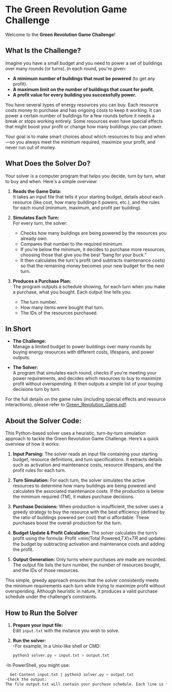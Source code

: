 # The Green Revolution Game Challenge

Welcome to the **Green Revolution Game Challenge**!

## What Is the Challenge?

Imagine you have a small budget and you need to power a set of buildings over many rounds (or turns). In each round, you're given:

- **A minimum number of buildings that must be powered** (to get any profit).
- **A maximum limit on the number of buildings that count for profit.**
- **A profit value for every building you successfully power.**

You have several types of energy resources you can buy. Each resource costs money to purchase and has ongoing costs to keep it working. It can power a certain number of buildings for a few rounds before it needs a break or stops working entirely. Some resources even have special effects that might boost your profit or change how many buildings you can power.

Your goal is to make smart choices about which resources to buy and when—so you always meet the minimum required, maximize your profit, and never run out of money.

## What Does the Solver Do?

Your solver is a computer program that helps you decide, turn by turn, what to buy and when. Here's a simple overview:

1. **Reads the Game Data:**  
   It takes an input file that tells it your starting budget, details about each resource (like cost, how many buildings it powers, etc.), and the rules for each round (minimum, maximum, and profit per building).

2. **Simulates Each Turn:**  
   For every turn, the solver:
   - Checks how many buildings are being powered by the resources you already own.
   - Compares that number to the required minimum.
   - If you’re below the minimum, it decides to purchase more resources, choosing those that give you the best “bang for your buck.”
   - It then calculates the turn's profit (and subtracts maintenance costs) so that the remaining money becomes your new budget for the next turn.

3. **Produces a Purchase Plan:**  
   The program outputs a schedule showing, for each turn when you make a purchase, what you bought. Each output line tells you:
   - The turn number.
   - How many items were bought that turn.
   - The IDs of the resources purchased.

## In Short

- **The Challenge:**  
  Manage a limited budget to power buildings over many rounds by buying energy resources with different costs, lifespans, and power outputs.

- **The Solver:**  
  A program that simulates each round, checks if you're meeting your power requirements, and decides which resources to buy to maximize profit without overspending. It then outputs a simple list of your buying decisions turn by turn.

For the full details on the game rules (including special effects and resource interactions), please refer to [Green_Revolution_Game.pdf](Green_Revolution_Game.pdf).

## About the Solver Code:
This Python-based solver uses a heuristic, turn-by-turn simulation approach to tackle the Green Revolution Game Challenge. Here’s a quick overview of how it works:

1.   **Input Parsing:**
The solver reads an input file containing your starting budget, resource definitions, and turn specifications. It extracts details such as activation and maintenance costs, resource lifespans, and the profit rules for each turn.

2.   **Turn Simulation:**
For each turn, the solver simulates the active resources to determine how many buildings are being powered and calculates the associated maintenance costs. If the production is below the minimum required (TM), it makes purchase decisions.

3.   **Purchase Decisions:**
When production is insufficient, the solver uses a greedy strategy to buy the resource with the best efficiency (defined by the ratio of buildings powered per cost) that is affordable. These purchases boost the overall production for the turn.

4.   **Budget Update & Profit Calculation:**
The solver calculates the turn’s profit using the formula:
Profit =min(Total Powered,𝑇𝑋)×𝑇𝑅
and updates the budget by subtracting activation and maintenance costs and adding the profit.

5.   **Output Generation:**
Only turns where purchases are made are recorded. The output file lists the turn number, the number of resources bought, and the IDs of those resources.

This simple, greedy approach ensures that the solver consistently meets the minimum requirements each turn while trying to maximize profit without overspending. Although heuristic in nature, it produces a valid purchase schedule under the challenge’s constraints.


## How to Run the Solver

1. **Prepare your input file:**  
   Edit `input.txt` with the instance you wish to solve.

2. **Run the solver:**  
-For example, in a Unix-like shell or CMD:
   ```bash
   python3 solver.py < input.txt > output.txt
-In PowerShell, you might use:
```bash
  Get-Content input.txt | python3 solver.py > output.txt
-Check the output:
The file output.txt will contain your purchase schedule. Each line is formatted as:



